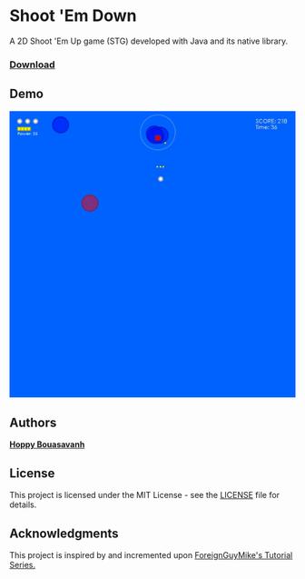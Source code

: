 # Shoot 'Em Down 
A 2D Shoot 'Em Up game (STG) developed with Java and its native library.

### [Download](https://github.com/NERDYLIZARD/shoot-em-down/releases)

## Demo
![Demo](https://github.com/NERDYLIZARD/shoot-em-down/blob/upload-gif-file/shoot-em-down-demo.gif?raw=true "Demo")

## Authors

[**Hoppy Bouasavanh**](https://github.com/NERDYLIZARD)

## License

This project is licensed under the MIT License - see the [LICENSE](LICENSE) file for details.

## Acknowledgments

This project is inspired by and incremented upon [ForeignGuyMike's Tutorial Series.](https://www.youtube.com/watch?v=d3BuJcKoljU&index=1&list=PLmvW6ySfN8MltklR5ov3CxPr_G6md5J45)
